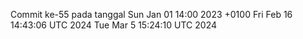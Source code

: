 Commit ke-55 pada tanggal Sun Jan 01 14:00 2023 +0100
Fri Feb 16 14:43:06 UTC 2024
Tue Mar  5 15:24:10 UTC 2024
